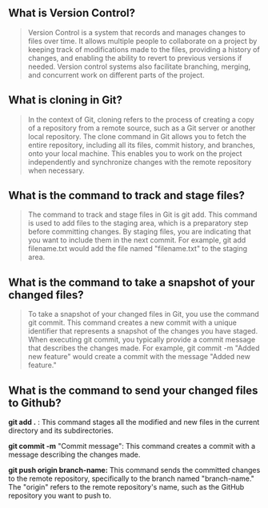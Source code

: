 ## What is Version Control?

> Version Control is a system that records and manages changes to files over time. It allows multiple people to collaborate on a project by keeping track of modifications made to the files, providing a history of changes, and enabling the ability to revert to previous versions if needed. Version control systems also facilitate branching, merging, and concurrent work on different parts of the project.

## What is cloning in Git?

> In the context of Git, cloning refers to the process of creating a copy of a repository from a remote source, such as a Git server or another local repository. The clone command in Git allows you to fetch the entire repository, including all its files, commit history, and branches, onto your local machine. This enables you to work on the project independently and synchronize changes with the remote repository when necessary.

## What is the command to track and stage files?

> The command to track and stage files in Git is git add. This command is used to add files to the staging area, which is a preparatory step before committing changes. By staging files, you are indicating that you want to include them in the next commit. For example, git add filename.txt would add the file named "filename.txt" to the staging area.

## What is the command to take a snapshot of your changed files?

> To take a snapshot of your changed files in Git, you use the command git commit. This command creates a new commit with a unique identifier that represents a snapshot of the changes you have staged. When executing git commit, you typically provide a commit message that describes the changes made. For example, git commit -m "Added new feature" would create a commit with the message "Added new feature."

## What is the command to send your changed files to Github?

**git add .** : This command stages all the modified and new files in the current directory and its subdirectories.

**git commit -m** "Commit message": This command creates a commit with a message describing the changes made.

**git push origin branch-name:** This command sends the committed changes to the remote repository, specifically to the branch named "branch-name." The "origin" refers to the remote repository's name, such as the GitHub repository you want to push to.








